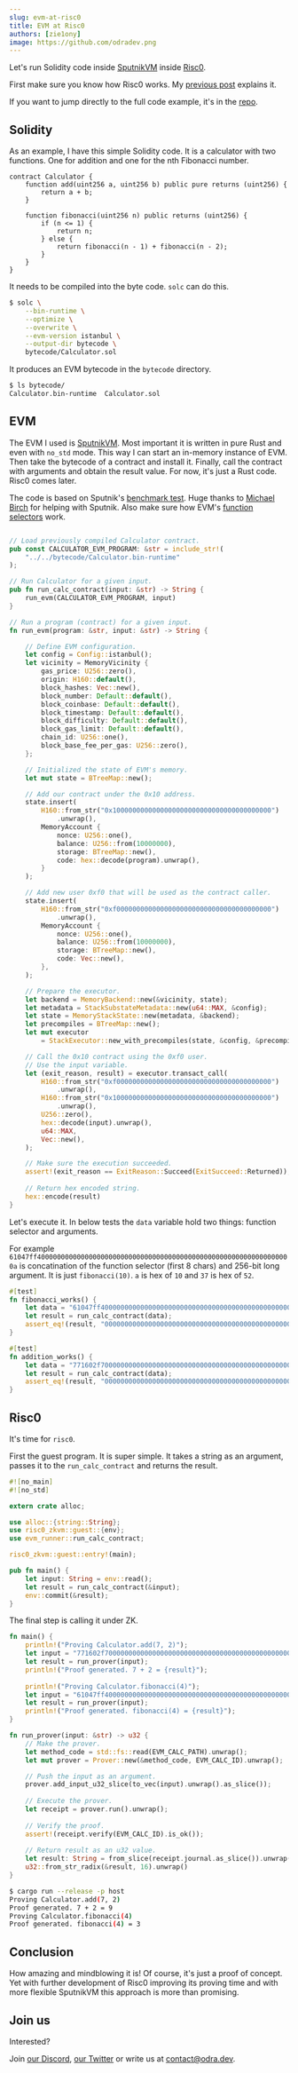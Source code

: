 ```yaml
---
slug: evm-at-risc0
title: EVM at Risc0
authors: [zie1ony]
image: https://github.com/odradev.png
---
```


Let's run Solidity code inside [SputnikVM](https://github.com/rust-blockchain/evm/) inside [Risc0](https://github.com/risc0/risc0).

<!--truncate-->
First make sure you know how Risc0 works.
My [previous post](2022-12-12-casper-zk-risc0.md) explains it.

If you want to jump directly to the full code example, it's in the [repo](https://github.com/odradev/evm-at-risc0).

## Solidity

As an example, I have this simple Solidity code.
It is a calculator with two functions.
One for addition and one for the nth Fibonacci number.

```solidity title="bytecode/Calculator.sol"
contract Calculator {
    function add(uint256 a, uint256 b) public pure returns (uint256) {
        return a + b;
    }

    function fibonacci(uint256 n) public returns (uint256) {
        if (n <= 1) {
            return n;
        } else {
            return fibonacci(n - 1) + fibonacci(n - 2);
        }
    }
}
```

It needs to be compiled into the byte code. `solc` can do this.

```bash
$ solc \
    --bin-runtime \
    --optimize \
    --overwrite \
    --evm-version istanbul \
    --output-dir bytecode \
    bytecode/Calculator.sol  
```

It produces an EVM bytecode in the `bytecode` directory.

```bash
$ ls bytecode/
Calculator.bin-runtime  Calculator.sol
```

## EVM

The EVM I used is [SputnikVM](https://github.com/rust-blockchain/evm/).
Most important it is written in pure Rust and even with `no_std` mode.
This way I can start an in-memory instance of EVM.
Then take the bytecode of a contract and install it.
Finally, call the contract with arguments and obtain the result value.
For now, it's just a Rust code. Risc0 comes later.

The code is based on Sputnik's [benchmark test](https://github.com/rust-blockchain/evm/blob/master/benches/loop.rs).
Huge thanks to [Michael Birch](https://github.com/birchmd) for helping with Sputnik.
Also make sure how EVM's [function selectors](https://solidity-by-example.org/function-selector) work.

```rust title="evm-runner/src/lib.rs"

// Load previously compiled Calculator contract.
pub const CALCULATOR_EVM_PROGRAM: &str = include_str!(
    "../../bytecode/Calculator.bin-runtime"
);

// Run Calculator for a given input.
pub fn run_calc_contract(input: &str) -> String {
    run_evm(CALCULATOR_EVM_PROGRAM, input)
}

// Run a program (contract) for a given input. 
fn run_evm(program: &str, input: &str) -> String {

    // Define EVM configuration.
    let config = Config::istanbul();
	let vicinity = MemoryVicinity {
		gas_price: U256::zero(),
		origin: H160::default(),
		block_hashes: Vec::new(),
		block_number: Default::default(),
		block_coinbase: Default::default(),
		block_timestamp: Default::default(),
		block_difficulty: Default::default(),
		block_gas_limit: Default::default(),
		chain_id: U256::one(),
		block_base_fee_per_gas: U256::zero(),
	};

    // Initialized the state of EVM's memory.
	let mut state = BTreeMap::new();

    // Add our contract under the 0x10 address.
    state.insert(
		H160::from_str("0x1000000000000000000000000000000000000000")
            .unwrap(),
		MemoryAccount {
			nonce: U256::one(),
			balance: U256::from(10000000),
			storage: BTreeMap::new(),
			code: hex::decode(program).unwrap(),
		}
	);

    // Add new user 0xf0 that will be used as the contract caller.
    state.insert(
		H160::from_str("0xf000000000000000000000000000000000000000")
            .unwrap(),
		MemoryAccount {
			nonce: U256::one(),
			balance: U256::from(10000000),
			storage: BTreeMap::new(),
			code: Vec::new(),
		},
	);

    // Prepare the executor.
	let backend = MemoryBackend::new(&vicinity, state);
	let metadata = StackSubstateMetadata::new(u64::MAX, &config);
	let state = MemoryStackState::new(metadata, &backend);
	let precompiles = BTreeMap::new();
	let mut executor 
        = StackExecutor::new_with_precompiles(state, &config, &precompiles);

    // Call the 0x10 contract using the 0xf0 user.
    // Use the input variable. 
	let (exit_reason, result) = executor.transact_call(
		H160::from_str("0xf000000000000000000000000000000000000000")
            .unwrap(),
		H160::from_str("0x1000000000000000000000000000000000000000")
            .unwrap(),
		U256::zero(),
		hex::decode(input).unwrap(),
		u64::MAX,
		Vec::new(),
	);

    // Make sure the execution succeeded.
    assert!(exit_reason == ExitReason::Succeed(ExitSucceed::Returned));
    
    // Return hex encoded string.
    hex::encode(result)
}
```

Let's execute it. In below tests the `data` variable hold two things:
function selector and arguments.

For example `61047ff4000000000000000000000000000000000000000000000000000000000000000a`
is concatination of the function selector (first 8 chars) and 256-bit long argument.
It is just `fibonacci(10)`. `a` is hex of `10` and `37` is hex of `52`. 

```rust title="evm-runner/src/lib.rs"
#[test]
fn fibonacci_works() {
    let data = "61047ff4000000000000000000000000000000000000000000000000000000000000000a";
    let result = run_calc_contract(data);
    assert_eq!(result, "0000000000000000000000000000000000000000000000000000000000000037");  
}

#[test]
fn addition_works() {
    let data = "771602f700000000000000000000000000000000000000000000000000000000000000070000000000000000000000000000000000000000000000000000000000000002";
    let result = run_calc_contract(data);
    assert_eq!(result, "0000000000000000000000000000000000000000000000000000000000000009");
}
```

## Risc0

It's time for `risc0`.

First the guest program.
It is super simple.
It takes a string as an argument,
passes it to the `run_calc_contract`
and returns the result.

```rust title=methods/guest/src/bin/evm_calc.rs
#![no_main]
#![no_std]

extern crate alloc;

use alloc::{string::String};
use risc0_zkvm::guest::{env};
use evm_runner::run_calc_contract;

risc0_zkvm::guest::entry!(main);

pub fn main() {
    let input: String = env::read();
    let result = run_calc_contract(&input);
    env::commit(&result);
}
```

The final step is calling it under ZK.

```rust title=host/src/main.rs
fn main() {
    println!("Proving Calculator.add(7, 2)");
    let input = "771602f700000000000000000000000000000000000000000000000000000000000000070000000000000000000000000000000000000000000000000000000000000002";
    let result = run_prover(input);
    println!("Proof generated. 7 + 2 = {result}");
    
    println!("Proving Calculator.fibonacci(4)");
    let input = "61047ff40000000000000000000000000000000000000000000000000000000000000004";
    let result = run_prover(input);
    println!("Proof generated. fibonacci(4) = {result}");
}

fn run_prover(input: &str) -> u32 {
    // Make the prover.
    let method_code = std::fs::read(EVM_CALC_PATH).unwrap();
    let mut prover = Prover::new(&method_code, EVM_CALC_ID).unwrap();

    // Push the input as an argument.
    prover.add_input_u32_slice(to_vec(input).unwrap().as_slice());
    
    // Execute the prover.
    let receipt = prover.run().unwrap();
    
    // Verify the proof.
    assert!(receipt.verify(EVM_CALC_ID).is_ok());
    
    // Return result as an u32 value.
    let result: String = from_slice(receipt.journal.as_slice()).unwrap();
    u32::from_str_radix(&result, 16).unwrap()
}
```

```bash
$ cargo run --release -p host
Proving Calculator.add(7, 2)
Proof generated. 7 + 2 = 9
Proving Calculator.fibonacci(4)
Proof generated. fibonacci(4) = 3
```

## Conclusion
How amazing and mindblowing it is!
Of course, it's just a proof of concept.
Yet with further development of Risc0 improving its proving time and
with more flexible SputnikVM this approach is more than promising.

## Join us
Interested?

Join [our Discord][odra-discord], [our Twitter][odra-twitter] or write us
at contact@odra.dev.

[odra-discord]: https://discord.gg/Mm5ABc9P8k
[odra-twitter]: https://twitter.com/odradev